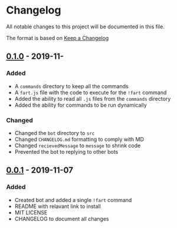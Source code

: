 # Changelog

All notable changes to this project will be documented in this file.

The format is based on [Keep a Changelog](https://keepachangelog.com/en/1.0.0/)

## [0.1.0](https://github.com/JustinByrne/BitBot/releases/tag/0.1.0) - 2019-11-

### Added

- A `commands` directory to keep all the commands
- A `fart.js` file with the code to execute for the `!fart` command
- Added the ability to read all `.js` files from the `commands` directory
- Added the ability for commands to be run dynamically

### Changed

- Changed the `bot` directory to `src`
- Changed `CHANGELOG.md` formatting to comply with MD
- Changed `recievedMessage` to `message` to shrink code
- Prevented the bot to replying to other bots

## [0.0.1](https://github.com/JustinByrne/BitBot/releases/tag/0.0.1) - 2019-11-07

### Added

- Created bot and added a single `!fart` command
- README with relavant link to install
- MIT LICENSE
- CHANGELOG to document all changes
